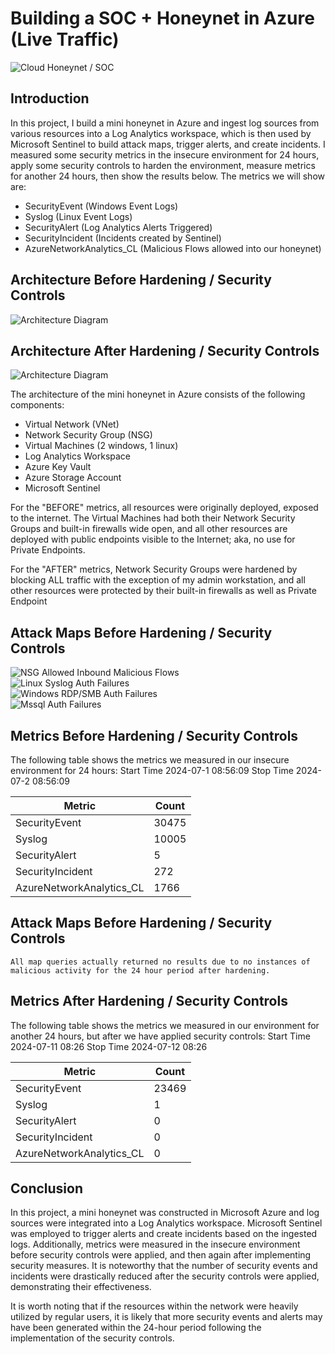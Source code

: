 # Building a SOC + Honeynet in Azure (Live Traffic)
![Cloud Honeynet / SOC](https://i.imgur.com/DoqN172.jpeg)

## Introduction

In this project, I build a mini honeynet in Azure and ingest log sources from various resources into a Log Analytics workspace, which is then used by Microsoft Sentinel to build attack maps, trigger alerts, and create incidents. I measured some security metrics in the insecure environment for 24 hours, apply some security controls to harden the environment, measure metrics for another 24 hours, then show the results below. The metrics we will show are:

- SecurityEvent (Windows Event Logs)
- Syslog (Linux Event Logs)
- SecurityAlert (Log Analytics Alerts Triggered)
- SecurityIncident (Incidents created by Sentinel)
- AzureNetworkAnalytics_CL (Malicious Flows allowed into our honeynet)

## Architecture Before Hardening / Security Controls
![Architecture Diagram](https://i.imgur.com/ThLNrOh.jpeg)

## Architecture After Hardening / Security Controls
![Architecture Diagram](https://i.imgur.com/JqGxUx9.jpeg)

The architecture of the mini honeynet in Azure consists of the following components:

- Virtual Network (VNet)
- Network Security Group (NSG)
- Virtual Machines (2 windows, 1 linux)
- Log Analytics Workspace
- Azure Key Vault
- Azure Storage Account
- Microsoft Sentinel

For the "BEFORE" metrics, all resources were originally deployed, exposed to the internet. The Virtual Machines had both their Network Security Groups and built-in firewalls wide open, and all other resources are deployed with public endpoints visible to the Internet; aka, no use for Private Endpoints.

For the "AFTER" metrics, Network Security Groups were hardened by blocking ALL traffic with the exception of my admin workstation, and all other resources were protected by their built-in firewalls as well as Private Endpoint

## Attack Maps Before Hardening / Security Controls
![NSG Allowed Inbound Malicious Flows](https://i.imgur.com/1momEZw.png)<br>
![Linux Syslog Auth Failures](https://i.imgur.com/y3UDAhi.png)<br>
![Windows RDP/SMB Auth Failures](https://i.imgur.com/qPmicPj.png)<br>
![Mssql Auth Failures](https://i.imgur.com/9LX87jh.png)<br>

## Metrics Before Hardening / Security Controls

The following table shows the metrics we measured in our insecure environment for 24 hours:
Start Time 2024-07-1 08:56:09
Stop Time 2024-07-2 08:56:09

| Metric                   | Count
| ------------------------ | -----
| SecurityEvent            | 30475
| Syslog                   | 10005
| SecurityAlert            | 5
| SecurityIncident         | 272
| AzureNetworkAnalytics_CL | 1766

## Attack Maps Before Hardening / Security Controls

```All map queries actually returned no results due to no instances of malicious activity for the 24 hour period after hardening.```

## Metrics After Hardening / Security Controls

The following table shows the metrics we measured in our environment for another 24 hours, but after we have applied security controls:
Start Time 2024-07-11 08:26
Stop Time	2024-07-12 08:26

| Metric                   | Count
| ------------------------ | -----
| SecurityEvent            | 23469
| Syslog                   | 1
| SecurityAlert            | 0
| SecurityIncident         | 0
| AzureNetworkAnalytics_CL | 0

## Conclusion

In this project, a mini honeynet was constructed in Microsoft Azure and log sources were integrated into a Log Analytics workspace. Microsoft Sentinel was employed to trigger alerts and create incidents based on the ingested logs. Additionally, metrics were measured in the insecure environment before security controls were applied, and then again after implementing security measures. It is noteworthy that the number of security events and incidents were drastically reduced after the security controls were applied, demonstrating their effectiveness.

It is worth noting that if the resources within the network were heavily utilized by regular users, it is likely that more security events and alerts may have been generated within the 24-hour period following the implementation of the security controls.
